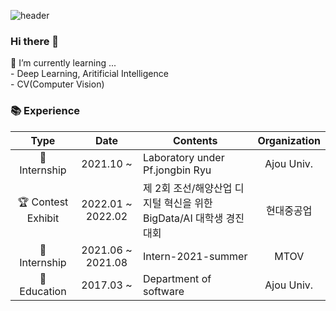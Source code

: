 

<!--
**ddiyoung-x4/ddiyoung-x4** is a ✨ _special_ ✨ repository because its `README.md` (this file) appears on your GitHub profile.

Here are some ideas to get you started:

- 🔭 I’m currently working on ...
- 🌱 I’m currently learning ...
- 👯 I’m looking to collaborate on ...
- 🤔 I’m looking for help with ...
- 💬 Ask me about ...
- 📫 How to reach me: ...
- 😄 Pronouns: ...
- ⚡ Fun fact: ...
-->

![header](https://capsule-render.vercel.app/api?type=transparent&color=auto&height=300&section=header&text=ddiyoung????%20&fontSize=90&fontColor=FF7F50&desc=Being%20curious&descSize=30&descAlignY=70&animation=twinkling)

### Hi there 👋

🌱 I’m currently learning ...  
    - Deep Learning, Aritificial Intelligence  
    - CV(Computer Vision)


### 📚 Experience

|         Type          |       Date        | Contents                                  |  Organization   |
| :-------------------: | :---------------: | ----------------------------------------- | :-------------: |
|      🏢 Internship      |     2021.10 ~      | Laboratory under Pf.jongbin Ryu         | Ajou Univ. |
|      🏆 Contest Exhibit      |     2022.01 ~ 2022.02     | 제 2회 조선/해양산업 디지털 혁신을 위한 BigData/AI 대학생 경진대회 | 현대중공업 |
|      🏢 Internship      |     2021.06 ~ 2021.08     | Intern-2021-summer                    | MTOV |
|      🏫 Education      |     2017.03 ~     | Department of software                    | Ajou Univ. |

